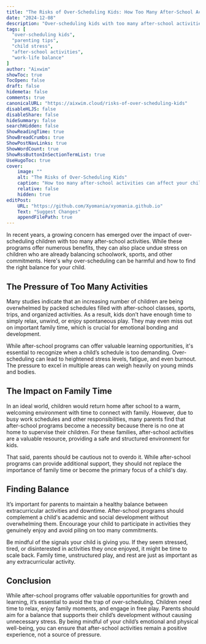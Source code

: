 ```yaml
---
title: "The Risks of Over-Scheduling Kids: How Too Many After-School Activities Can Affect Your Child"
date: "2024-12-08"
description: "Over-scheduling kids with too many after-school activities can cause stress and leave little time for relaxation and family. Learn how to find the balance and avoid burnout."
tags: [
  "over-scheduling kids",
  "parenting tips",
  "child stress",
  "after-school activities",
  "work-life balance"
]
author: "Aixwim"
showToc: true
TocOpen: false
draft: false
hidemeta: false
comments: true
canonicalURL: "https://aixwim.cloud/risks-of-over-scheduling-kids"
disableHLJS: false
disableShare: false
hideSummary: false
searchHidden: false
ShowReadingTime: true
ShowBreadCrumbs: true
ShowPostNavLinks: true
ShowWordCount: true
ShowRssButtonInSectionTermList: true
UseHugoToc: true
cover:
    image: ""
    alt: "The Risks of Over-Scheduling Kids"
    caption: "How too many after-school activities can affect your child"
    relative: false
    hidden: true
editPost:
    URL: "https://github.com/Xyomania/xyomania.github.io"
    Text: "Suggest Changes"
    appendFilePath: true
---
```


In recent years, a growing concern has emerged over the impact of over-scheduling children with too many after-school activities. While these programs offer numerous benefits, they can also place undue stress on children who are already balancing schoolwork, sports, and other commitments. Here's why over-scheduling can be harmful and how to find the right balance for your child.

<!--more-->

## The Pressure of Too Many Activities

Many studies indicate that an increasing number of children are being overwhelmed by packed schedules filled with after-school classes, sports, trips, and organized activities. As a result, kids don’t have enough time to simply relax, unwind, or enjoy spontaneous play. They may even miss out on important family time, which is crucial for emotional bonding and development.

While after-school programs can offer valuable learning opportunities, it's essential to recognize when a child’s schedule is too demanding. Over-scheduling can lead to heightened stress levels, fatigue, and even burnout. The pressure to excel in multiple areas can weigh heavily on young minds and bodies.

## The Impact on Family Time

In an ideal world, children would return home after school to a warm, welcoming environment with time to connect with family. However, due to busy work schedules and other responsibilities, many parents find that after-school programs become a necessity because there is no one at home to supervise their children. For these families, after-school activities are a valuable resource, providing a safe and structured environment for kids.

That said, parents should be cautious not to overdo it. While after-school programs can provide additional support, they should not replace the importance of family time or become the primary focus of a child's day.

## Finding Balance

It’s important for parents to maintain a healthy balance between extracurricular activities and downtime. After-school programs should complement a child's academic and social development without overwhelming them. Encourage your child to participate in activities they genuinely enjoy and avoid piling on too many commitments.

Be mindful of the signals your child is giving you. If they seem stressed, tired, or disinterested in activities they once enjoyed, it might be time to scale back. Family time, unstructured play, and rest are just as important as any extracurricular activity.

## Conclusion

While after-school programs offer valuable opportunities for growth and learning, it’s essential to avoid the trap of over-scheduling. Children need time to relax, enjoy family moments, and engage in free play. Parents should aim for a balance that supports their child’s development without causing unnecessary stress. By being mindful of your child’s emotional and physical well-being, you can ensure that after-school activities remain a positive experience, not a source of pressure.
